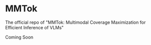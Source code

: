 # MMTok
The official repo of "MMTok: Multimodal Coverage Maximization for Efficient Inference of VLMs"

Coming Soon

